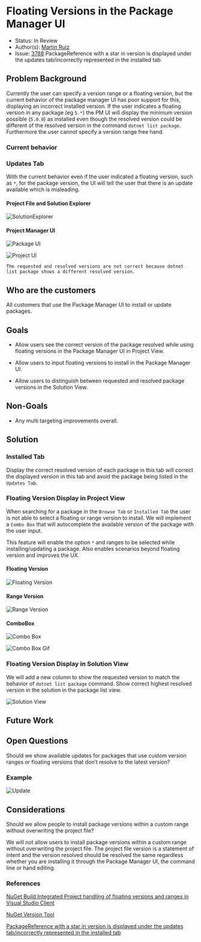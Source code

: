 
# Floating Versions in the Package Manager UI

* Status: In Review
* Author(s): [Martin Ruiz](https://github.com/martinrrm)
* Issue: [3788](https://github.com/NuGet/Home/issues/3788) PackageReference with a star in version is displayed under the updates tab/incorrectly represented in the installed tab

## Problem Background

Currently the user can specify a version range or a floating version, but the current behavior of the package manager UI has poor support for this, displaying an incorrect installed version. If the user indicates a floating version in any package (eg `5.*`) the PM UI will display the minimum version possible (`5.0.0`) as installed even though the resolved version could be different of the resolved version in the command `dotnet list package`. Furthermore the user cannot specify a version range free hand.

### Current behavior

### Updates Tab

With the current behavior even if the user indicated a floating version, such as `*`, for the package version, the UI will tell the user that there is an update available which is misleading.

#### Project File and Solution Explorer

![SolutionExplorer](../resources/FloatingVersionsInPMUI/ProjectFile&SolutionExplorer.png)

#### Project Manager UI

![Package UI](../resources/FloatingVersionsInPMUI/PackageManagerUI.png)

![Project UI](../resources/FloatingVersionsInPMUI/PackageManagerForSolution.png)

```
The requested and resolved versions are not correct because dotnet list package shows a different resolved version.
```

## Who are the customers

All customers that use the Package Manager UI to install or update packages.

## Goals

* Allow users see the correct version of the package resolved while using floating versions in the Package Manager UI in Project View.

* Allow users to input floating versions to install in the Package Manager UI.

* Allow users to distinguish between requested and resolved package versions in the Solution View.

## Non-Goals

* Any multi targeting improvements overall.

## Solution

### Installed Tab

Display the correct resolved version of each package in this tab will correct the displayed version in this tab and avoid the package being listed in the `Updates Tab`.

### Floating Version Display in Project View

When searching for a package in the `Browse Tab` or `Installed Tab` the user is not able to select a floating or range version to install. We will implement a `Combo Box` that will autocomplete the available version of the package with the user input.

This feature will enable the option `*` and ranges to be selected while installing/updating a package. Also enables scenarios beyond floating version and improves the UX.

#### Floating Version

![Floating Version](../resources/FloatingVersionsInPMUI/FloatingVersionInPMUI.png)

#### Range Version

![Range Version](../resources/FloatingVersionsInPMUI/RangesInPMUI.png)

#### ComboBox

![Combo Box](../resources/FloatingVersionsInPMUI/ComboBox1.png)

![Combo Box Gif](../resources/FloatingVersionsInPMUI/ComboBoxGif.gif)

### Floating Version Display in Solution View

We will add a new column to show the requested version to match the behavior of `dotnet list package` command. Show correct highest resolved version in the solution in the package list view.

![Solution View](../resources/FloatingVersionsInPMUI/SolutionView.png)

## Future Work


## Open Questions

Should we show available updates for packages that use custom version ranges or floating versions that don’t resolve to the latest version?

### Example

![Update](../resources/FloatingVersionsInPMUI/ShouldUpdateRanges.png)

## Considerations

Should we allow people to install package versions within a custom range without overwriting the project file?

We will not allow users to install package versions within a custom range without overwriting the project file. The project file version is a statement of intent and the version resolved should be resolved the same regardless whether you are installing it through the Package Manager UI, the command line or hand editing.

### References

[NuGet Build Integrated Project handling of floating versions and ranges in Visual Studio Client](https://github.com/NuGet/Home/wiki/%5BSpec%5D-NuGet-Build-Integrated-Project-handling-of-floating-versions-and-ranges-in-Visual-Studio-Client)

[NuGet Version Tool](https://nugettoolsdev.azurewebsites.net/5.4.0/find-best-version-match?versionRange=%5B1.*%2C+2.*%29&versions=3.5.8%0D%0A4.0.1)

[PackageReference with a star in version is displayed under the updates tab/incorrectly represented in the installed tab](https://github.com/NuGet/Home/issues/3788)
